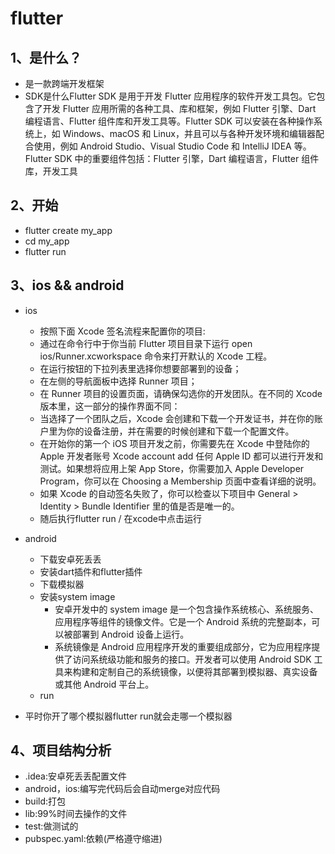 # flutter

## 1、是什么？

- 是一款跨端开发框架
- SDK是什么Flutter SDK 是用于开发 Flutter 应用程序的软件开发工具包。它包含了开发 Flutter 应用所需的各种工具、库和框架，例如 Flutter 引擎、Dart 编程语言、Flutter 组件库和开发工具等。Flutter SDK 可以安装在各种操作系统上，如 Windows、macOS 和 Linux，并且可以与各种开发环境和编辑器配合使用，例如 Android Studio、Visual Studio Code 和 IntelliJ IDEA 等。Flutter SDK 中的重要组件包括：Flutter 引擎，Dart 编程语言，Flutter 组件库，开发工具

## 2、开始

- flutter create my_app
- cd my_app
- flutter run

## 3、ios && android

- ios
  - 按照下面 Xcode 签名流程来配置你的项目:
  - 通过在命令行中于你当前 Flutter 项目目录下运行 open ios/Runner.xcworkspace 命令来打开默认的 Xcode 工程。
  - 在运行按钮的下拉列表里选择你想要部署到的设备；
  - 在左侧的导航面板中选择 Runner 项目；
  - 在 Runner 项目的设置页面，请确保勾选你的开发团队。在不同的 Xcode 版本里，这一部分的操作界面不同：
  - 当选择了一个团队之后，Xcode 会创建和下载一个开发证书，并在你的账户里为你的设备注册，并在需要的时候创建和下载一个配置文件。
  - 在开始你的第一个 iOS 项目开发之前，你需要先在 Xcode 中登陆你的 Apple 开发者账号 Xcode account add 任何 Apple ID 都可以进行开发和测试。如果想将应用上架 App Store，你需要加入 Apple Developer Program，你可以在 Choosing a Membership 页面中查看详细的说明。
  - 如果 Xcode 的自动签名失败了，你可以检查以下项目中 General > Identity > Bundle Identifier 里的值是否是唯一的。
  - 随后执行flutter run / 在xcode中点击运行

- android
  - 下载安卓死丢丢
  - 安装dart插件和flutter插件
  - 下载模拟器
  - 安装system image
    - 安卓开发中的 system image 是一个包含操作系统核心、系统服务、应用程序等组件的镜像文件。它是一个 Android 系统的完整副本，可以被部署到 Android 设备上运行。
    - 系统镜像是 Android 应用程序开发的重要组成部分，它为应用程序提供了访问系统级功能和服务的接口。开发者可以使用 Android SDK 工具来构建和定制自己的系统镜像，以便将其部署到模拟器、真实设备或其他 Android 平台上。
  - run

- 平时你开了哪个模拟器flutter run就会走哪一个模拟器

## 4、项目结构分析

- .idea:安卓死丢丢配置文件
- android，ios:编写完代码后会自动merge对应代码
- build:打包
- lib:99%时间去操作的文件
- test:做测试的
- pubspec.yaml:依赖(严格遵守缩进)
